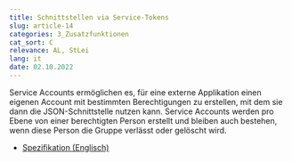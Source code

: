 ```yaml
---
title: Schnittstellen via Service-Tokens
slug: article-14
categories: 3_Zusatzfunktionen
cat_sort: C
relevance: AL, StLei
lang: it
date: 02.10.2022
---
```


Service Accounts ermöglichen es, für eine externe Applikation einen eigenen Account mit bestimmten 
Berechtigungen zu erstellen, mit dem sie dann die JSON-Schnittstelle nutzen kann. Service Accounts 
werden pro Ebene von einer berechtigten Person erstellt und bleiben auch bestehen, wenn diese 
Person die Gruppe verlässt oder gelöscht wird.
* [Spezifikation (Englisch)](https://github.com/hitobito/hitobito/blob/master/doc/development/07_service_accounts.md)
